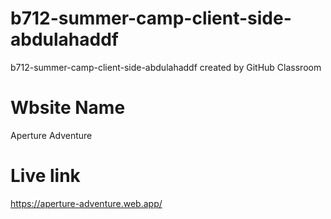 # b712-summer-camp-client-side-abdulahaddf
b712-summer-camp-client-side-abdulahaddf created by GitHub Classroom
# Wbsite Name
Aperture Adventure
# Live link
https://aperture-adventure.web.app/
